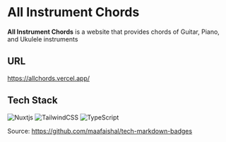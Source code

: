 # All Instrument Chords

**All Instrument Chords** is a website that provides chords of Guitar, Piano, and Ukulele instruments

## URL

<https://allchords.vercel.app/>

## Tech Stack

![Nuxtjs](https://img.shields.io/badge/Nuxt-002E3B?style=for-the-badge&logo=nuxtdotjs&logoColor=#00DC82)
![TailwindCSS](https://img.shields.io/badge/tailwindcss-%2338B2AC.svg?style=for-the-badge&logo=tailwind-css&logoColor=white)
![TypeScript](https://img.shields.io/badge/typescript-%23007ACC.svg?style=for-the-badge&logo=typescript&logoColor=white)

Source: https://github.com/maafaishal/tech-markdown-badges